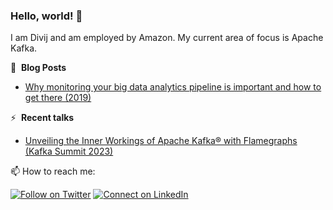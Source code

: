 ### Hello, world! 👋

I am Divij and am employed by Amazon. My current area of focus is Apache Kafka.

📕 &nbsp;**Blog Posts**
<!-- BLOG-POST-LIST:START -->
- [Why monitoring your big data analytics pipeline is important and how to get there (2019)](https://medium.com/@divijvaidya/why-monitoring-your-big-data-analytics-pipeline-is-important-and-how-to-get-there-a1bc5016f941)
<!-- BLOG-POST-LIST:END -->

⚡ &nbsp;**Recent talks**
- [Unveiling the Inner Workings of Apache Kafka® with Flamegraphs (Kafka Summit 2023)](https://www.confluent.io/events/kafka-summit-london-2023/unveiling-the-inner-workings-of-apache-kafka-r-with-flamegraphs/)


📫 How to reach me:

[![Follow on Twitter](https://img.shields.io/badge/--twitter?label=Twitter&logo=Twitter&style=social)](https://twitter.com/divijvaidya) [![Connect on LinkedIn](https://img.shields.io/badge/--linkedin?label=LinkedIn&logo=LinkedIn&style=social)](https://www.linkedin.com/in/divijvaidya)

<!--
**divijvaidya/divijvaidya** is a ✨ _special_ ✨ repository because its `README.md` (this file) appears on your GitHub profile.

Here are some ideas to get you started:

- 🔭 I’m currently working on ...
- 🌱 I’m currently learning ...
- 👯 I’m looking to collaborate on ...
- 🤔 I’m looking for help with ...
- 💬 Ask me about ...
- 📫 How to reach me: ...
- 😄 Pronouns: ...
- ⚡ Fun fact: ...
-->
